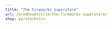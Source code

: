 ```yaml
---
title: "The Fireworks Superstore"
url: /brodheadsville/the-fireworks-superstore/
shop: pyrotechnics
---
```

